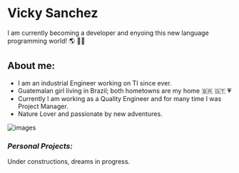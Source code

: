 # Vicky Sanchez 

I am currently becoming a developer  and enyoing this new language programming world!  :earth_americas: :technologist: 

## **About me:**

- I am an industrial Engineer working on TI since ever.
- Guatemalan girl living in Brazil; both hometowns are my home :brazil: :guatemala: :heartpulse:
- Currently I am working as a Quality Engineer and for many time I was Project Manager. 
- Nature Lover and passionate by new adventures.

![images](https://user-images.githubusercontent.com/81971164/114244895-bad1f280-9965-11eb-8721-b9fc7dfc527a.jpg)


### *Personal Projects:*

Under constructions, dreams in progress. 


<!--
**Vickymayte/Vickymayte** is a ✨ _special_ ✨ repository because its `README.md` (this file) appears on your GitHub profile.

Here are some ideas to get you started:

- 🔭 I’m currently working on ...
- 🌱 I’m currently learning ...
- 👯 I’m looking to collaborate on ...
- 🤔 I’m looking for help with ...
- 💬 Ask me about ...
- 📫 How to reach me: ...
- 😄 Pronouns: ...
- ⚡ Fun fact: ...
-->
